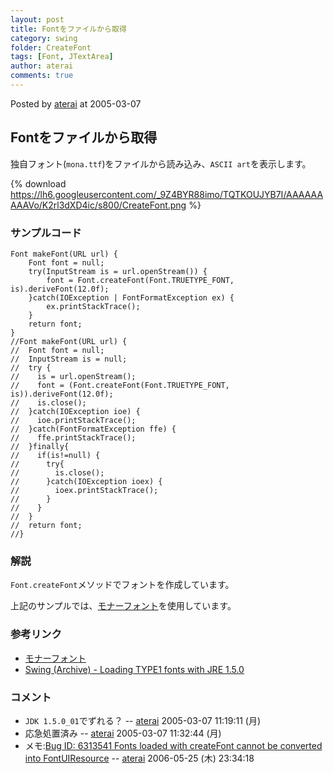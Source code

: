 ```yaml
---
layout: post
title: Fontをファイルから取得
category: swing
folder: CreateFont
tags: [Font, JTextArea]
author: aterai
comments: true
---
```


Posted by [aterai](http://terai.xrea.jp/aterai.html) at 2005-03-07

## Fontをファイルから取得
独自フォント(`mona.ttf`)をファイルから読み込み、`ASCII art`を表示します。

{% download https://lh6.googleusercontent.com/_9Z4BYR88imo/TQTKOUJYB7I/AAAAAAAAAVo/K2rl3dXD4ic/s800/CreateFont.png %}

### サンプルコード
<pre class="prettyprint"><code>Font makeFont(URL url) {
    Font font = null;
    try(InputStream is = url.openStream()) {
        font = Font.createFont(Font.TRUETYPE_FONT, is).deriveFont(12.0f);
    }catch(IOException | FontFormatException ex) {
        ex.printStackTrace();
    }
    return font;
}
//Font makeFont(URL url) {
//  Font font = null;
//  InputStream is = null;
//  try {
//    is = url.openStream();
//    font = (Font.createFont(Font.TRUETYPE_FONT, is)).deriveFont(12.0f);
//    is.close();
//  }catch(IOException ioe) {
//    ioe.printStackTrace();
//  }catch(FontFormatException ffe) {
//    ffe.printStackTrace();
//  }finally{
//    if(is!=null) {
//      try{
//        is.close();
//      }catch(IOException ioex) {
//        ioex.printStackTrace();
//      }
//    }
//  }
//  return font;
//}
</code></pre>

### 解説
`Font.createFont`メソッドでフォントを作成しています。

上記のサンプルでは、[モナーフォント](http://monafont.sourceforge.net/index.html)を使用しています。

### 参考リンク
- [モナーフォント](http://monafont.sourceforge.net/index.html)
- [Swing (Archive) - Loading TYPE1 fonts with JRE 1.5.0](https://forums.oracle.com/thread/1483177)

<!-- dummy comment line for breaking list -->

### コメント
- `JDK 1.5.0_01`でずれる？ -- [aterai](http://terai.xrea.jp/aterai.html) 2005-03-07 11:19:11 (月)
- 応急処置済み -- [aterai](http://terai.xrea.jp/aterai.html) 2005-03-07 11:32:44 (月)
- メモ:[Bug ID: 6313541 Fonts loaded with createFont cannot be converted into FontUIResource](http://bugs.sun.com/bugdatabase/view_bug.do?bug_id=6313541) -- [aterai](http://terai.xrea.jp/aterai.html) 2006-05-25 (木) 23:34:18

<!-- dummy comment line for breaking list -->

